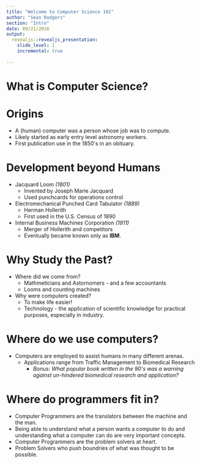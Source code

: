 ```yaml
---
title: "Welcome to Computer Science 101"
author: "Sean Rodgers"
section: "Intro"
date: 09/21/2016
output:
  revealjs::revealjs_presentation:
    slide_level: 1
    incremental: true
    
---
```


# What is Computer Science?

# Origins

- A (human) computer was a person whose job was to compute.
- Likely started as early entry level astronomy workers.
- First publication use in the 1850's in an obituary.

# Development beyond Humans

- Jacquard Loom *(1801)*
    - Invented by Joseph Marie Jacquard 
    - Used punchcards for operations control
- Electromechanical Punched Card Tabulator *(1889)*
    - Herman Hollerith
    - First used in the U.S. Census of 1890
- Internal Business Machines Corporation *(1911)*
    - Merger of Hollerith and competitors
    - Eventually became known only as **IBM**.

# Why Study the Past?

- Where did we come from?
    - Mathmeticians and Astornomers - and a few accountants
    - Looms and counting machines
- Why were computers created?
    - To make life easier!
    - Technology - the application of scientific knowledge for practical purposes, especially in industry.
    
# Where do we use computers?

- Computers are employed to assist humans in many different arenas.
    - Applications range from Traffic Management to Biomedical Research
        - *Bonus: What popular book written in the 90's was a warning against un-hindered biomedical research and application?* 
        
# Where do programmers fit in?

- Computer Programmers are the translators between the machine and the man. 
- Being able to understand what a person wants a computer to do and understanding what a computer can do are very important concepts.
- Computer Programmers are the problem solvers at heart.
- Problem Solvers who push boundries of what was thought to be possible. 